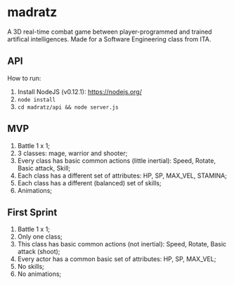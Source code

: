 # madratz
A 3D real-time combat game between player-programmed and trained artifical intelligences. Made for a Software Engineering class from ITA.

## API
How to run:

1. Install NodeJS (v0.12.1): https://nodejs.org/
2. `node install`
3. `cd madratz/api && node server.js`

## MVP

1. Battle 1 x 1;
2. 3 classes: mage, warrior and shooter;
3. Every class has basic common actions (little inertial): Speed, Rotate, Basic attack, Skill;
4. Each class has a different set of attributes: HP, SP, MAX_VEL, STAMINA;
5. Each class has a different (balanced) set of skills;
6. Animations;

## First Sprint

1. Battle 1 x 1;
2. Only one class;
3. This class has basic common actions (not inertial): Speed, Rotate, Basic attack (shoot);
4. Every actor has a common basic set of attributes: HP, SP, MAX_VEL;
5. No skills;
6. No animations;
